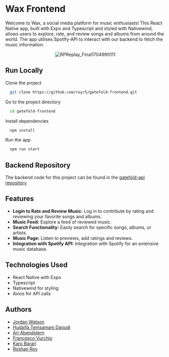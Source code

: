 

# Wax Frontend

Welcome to Wax, a social media platform for music enthusiasts! This React Native app, built with Expo and Typescript and styled with Nativewind, allows users to explore, rate, and review songs and albums from around the world. The app utilises Spotify-API to interact with our backend to fetch the music information. 

<div align="center">
  <img src="https://github.com/royr5/gatefold-frontend/assets/73461138/74a4741f-35bd-41e3-bd1f-5ebb644ae361" alt="RPReplay_Final1704990111">
</div>


## Run Locally

Clone the project

```bash
  git clone https://github.com/royr5/gatefold-frontend.git
```

Go to the project directory

```bash
  cd gatefold-frontend
```

Install dependencies

```bash
  npm install
```

Run the app

```bash
  npm run start
```

## Backend Repository

The backend code for this project can be found in the [gatefold-api repository](https://github.com/royr5/gatefold-api).

## Features

- **Login to Rate and Review Music:** Log in to contribute by rating and reviewing your favorite songs and albums.
- **Music Feed:** Explore a feed of reviewed music.
- **Search Functionality:** Easily search for specific songs, albums, or artists.
- **Music Page:** Listen to previews, add ratings and reviews.
- **Integration with Spotify API:** Integration with Spotify for an extensive music database.
## Technologies Used

- React Native with Expo
- Typescript
- Nativewind for styling
- Axios for API calls

## Authors

- [Jordan Watson](https://www.linkedin.com/in/jordan-watson-13884aba/)
- [Hudaifa Temsamani Daoudi](https://www.linkedin.com/in/hudaifa-tem/)
- [Ari Abendstern](https://www.linkedin.com/in/ari-abendstern)
- [Francesco Vurchio](https://www.linkedin.com/in/francesco-vurchio/)
- [Karo Barari](https://www.linkedin.com/in/karo-barari-2a0947293/)
- [Roshan Roy](https://uk.linkedin.com/in/roshrr)